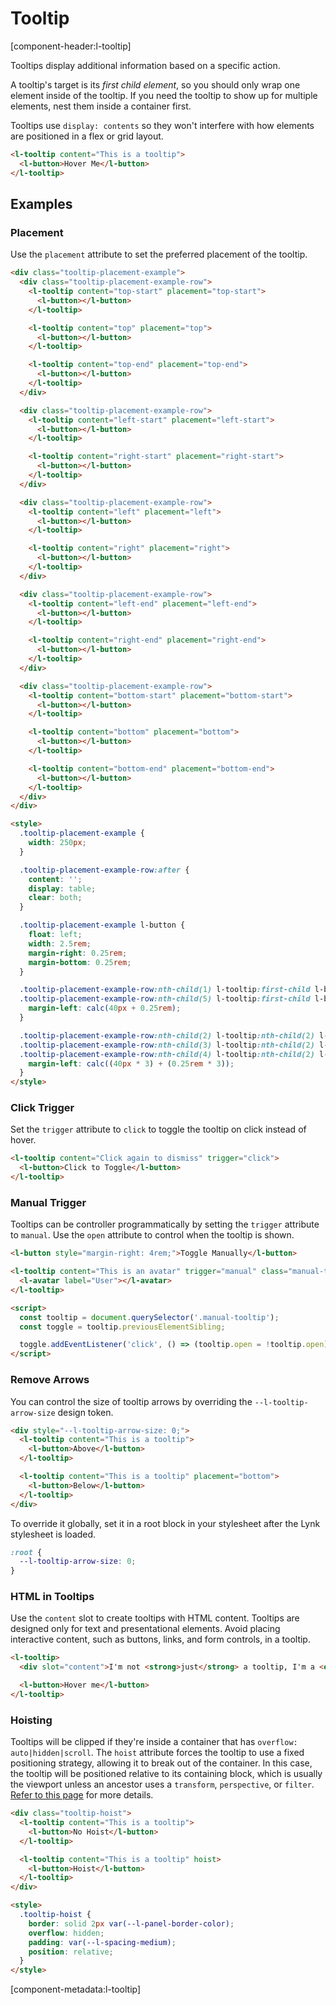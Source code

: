 # Tooltip

[component-header:l-tooltip]

Tooltips display additional information based on a specific action.

A tooltip's target is its _first child element_, so you should only wrap one element inside of the tooltip. If you need the tooltip to show up for multiple elements, nest them inside a container first.

Tooltips use `display: contents` so they won't interfere with how elements are positioned in a flex or grid layout.

```html preview
<l-tooltip content="This is a tooltip">
  <l-button>Hover Me</l-button>
</l-tooltip>
```

## Examples

### Placement

Use the `placement` attribute to set the preferred placement of the tooltip.

```html preview
<div class="tooltip-placement-example">
  <div class="tooltip-placement-example-row">
    <l-tooltip content="top-start" placement="top-start">
      <l-button></l-button>
    </l-tooltip>

    <l-tooltip content="top" placement="top">
      <l-button></l-button>
    </l-tooltip>

    <l-tooltip content="top-end" placement="top-end">
      <l-button></l-button>
    </l-tooltip>
  </div>

  <div class="tooltip-placement-example-row">
    <l-tooltip content="left-start" placement="left-start">
      <l-button></l-button>
    </l-tooltip>

    <l-tooltip content="right-start" placement="right-start">
      <l-button></l-button>
    </l-tooltip>
  </div>

  <div class="tooltip-placement-example-row">
    <l-tooltip content="left" placement="left">
      <l-button></l-button>
    </l-tooltip>

    <l-tooltip content="right" placement="right">
      <l-button></l-button>
    </l-tooltip>
  </div>

  <div class="tooltip-placement-example-row">
    <l-tooltip content="left-end" placement="left-end">
      <l-button></l-button>
    </l-tooltip>

    <l-tooltip content="right-end" placement="right-end">
      <l-button></l-button>
    </l-tooltip>
  </div>

  <div class="tooltip-placement-example-row">
    <l-tooltip content="bottom-start" placement="bottom-start">
      <l-button></l-button>
    </l-tooltip>

    <l-tooltip content="bottom" placement="bottom">
      <l-button></l-button>
    </l-tooltip>

    <l-tooltip content="bottom-end" placement="bottom-end">
      <l-button></l-button>
    </l-tooltip>
  </div>
</div>

<style>
  .tooltip-placement-example {
    width: 250px;
  }

  .tooltip-placement-example-row:after {
    content: '';
    display: table;
    clear: both;
  }

  .tooltip-placement-example l-button {
    float: left;
    width: 2.5rem;
    margin-right: 0.25rem;
    margin-bottom: 0.25rem;
  }

  .tooltip-placement-example-row:nth-child(1) l-tooltip:first-child l-button,
  .tooltip-placement-example-row:nth-child(5) l-tooltip:first-child l-button {
    margin-left: calc(40px + 0.25rem);
  }

  .tooltip-placement-example-row:nth-child(2) l-tooltip:nth-child(2) l-button,
  .tooltip-placement-example-row:nth-child(3) l-tooltip:nth-child(2) l-button,
  .tooltip-placement-example-row:nth-child(4) l-tooltip:nth-child(2) l-button {
    margin-left: calc((40px * 3) + (0.25rem * 3));
  }
</style>
```

### Click Trigger

Set the `trigger` attribute to `click` to toggle the tooltip on click instead of hover.

```html preview
<l-tooltip content="Click again to dismiss" trigger="click">
  <l-button>Click to Toggle</l-button>
</l-tooltip>
```

### Manual Trigger

Tooltips can be controller programmatically by setting the `trigger` attribute to `manual`. Use the `open` attribute to control when the tooltip is shown.

```html preview
<l-button style="margin-right: 4rem;">Toggle Manually</l-button>

<l-tooltip content="This is an avatar" trigger="manual" class="manual-tooltip">
  <l-avatar label="User"></l-avatar>
</l-tooltip>

<script>
  const tooltip = document.querySelector('.manual-tooltip');
  const toggle = tooltip.previousElementSibling;

  toggle.addEventListener('click', () => (tooltip.open = !tooltip.open));
</script>
```

### Remove Arrows

You can control the size of tooltip arrows by overriding the `--l-tooltip-arrow-size` design token.

```html preview
<div style="--l-tooltip-arrow-size: 0;">
  <l-tooltip content="This is a tooltip">
    <l-button>Above</l-button>
  </l-tooltip>

  <l-tooltip content="This is a tooltip" placement="bottom">
    <l-button>Below</l-button>
  </l-tooltip>
</div>
```

To override it globally, set it in a root block in your stylesheet after the Lynk stylesheet is loaded.

```css
:root {
  --l-tooltip-arrow-size: 0;
}
```

### HTML in Tooltips

Use the `content` slot to create tooltips with HTML content. Tooltips are designed only for text and presentational elements. Avoid placing interactive content, such as buttons, links, and form controls, in a tooltip.

```html preview
<l-tooltip>
  <div slot="content">I'm not <strong>just</strong> a tooltip, I'm a <em>tooltip</em> with HTML!</div>

  <l-button>Hover me</l-button>
</l-tooltip>
```

### Hoisting

Tooltips will be clipped if they're inside a container that has `overflow: auto|hidden|scroll`. The `hoist` attribute forces the tooltip to use a fixed positioning strategy, allowing it to break out of the container. In this case, the tooltip will be positioned relative to its containing block, which is usually the viewport unless an ancestor uses a `transform`, `perspective`, or `filter`. [Refer to this page](https://developer.mozilla.org/en-US/docs/Web/CSS/position#fixed) for more details.

```html preview
<div class="tooltip-hoist">
  <l-tooltip content="This is a tooltip">
    <l-button>No Hoist</l-button>
  </l-tooltip>

  <l-tooltip content="This is a tooltip" hoist>
    <l-button>Hoist</l-button>
  </l-tooltip>
</div>

<style>
  .tooltip-hoist {
    border: solid 2px var(--l-panel-border-color);
    overflow: hidden;
    padding: var(--l-spacing-medium);
    position: relative;
  }
</style>
```

[component-metadata:l-tooltip]
